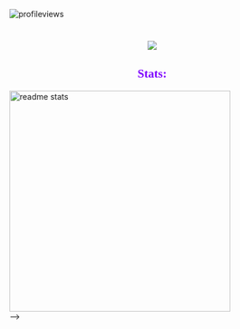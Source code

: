 <p align="left"> <img src="https://komarev.com/ghpvc/?username=pranayrayarao999&label=Profile%20views&color=7F00FF&style=flat" alt="profileviews" /> </p>
<h1 align="center">
    <img src="https://readme-typing-svg.herokuapp.com/?font=Righteous&size=35&center=true&vCenter=true&width=500&color=7F00FF&height=70&duration=4000&lines=Hello+👋;+I'm+Pranay+Kumar+Rayarao!;" />
</h1>
<!-- <h3 align="center"> 🤓Fullstack developer from India</h3> -->

<!-- <h3 align="center" style="font-family:Georgia, 'Times New Roman', Times, serif; color:7F00FF;">Languages and Frameworks:</h3>
<div align="center">
    <img src="https://skillicons.dev/icons?i=react,bootstrap,html,css,git,spring,django" />
    <img src="https://skillicons.dev/icons?i=python,java,javascript,angular,expressjs,mongodb,mysql" /><br>
</div>   <br> -->

<h2 align="center" style="font-family:Georgia, 'Times New Roman', Times, serif; color:7F00FF;"> Stats:</h2> 
<!-- <div align=center>
<!--     <img width=400 src="https://github-readme-streak-stats.herokuapp.com/?user=pranayrayarao999&theme=midnight-purple&border_radius=10" alt="streak stats"/>  -->
    <img width=390 src="https://github-readme-stats.vercel.app/api?username=pranayrayarao999&show_icons=true&locale=en&theme=midnight-purple&border_radius=10" alt="readme stats" />
    <br/>
<!--     <img width=390 align="center" src="https://github-readme-stats.vercel.app/api?username=pranayrayarao999&show_icons=true&locale=en&layout=compact&theme=midnight-purple&border_radius=10" alt="top langs" /> -->
</div> -->
